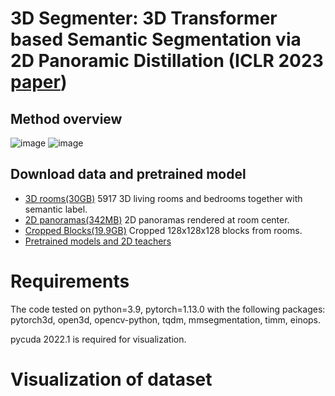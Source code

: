 # 3D Segmenter: 3D Transformer based Semantic Segmentation via 2D Panoramic Distillation (ICLR 2023 [paper](https://openreview.net/pdf?id=4dZeBJ83oxk))
## Method overview
![image](https://user-images.githubusercontent.com/41735931/235295741-82727ba1-b6a0-43e3-ad97-9fe018d57408.png)
![image](https://user-images.githubusercontent.com/41735931/235295747-297b44cd-3f9c-4e3e-8c5e-24ad466417be.png)
## Download data and pretrained model
* [3D rooms(30GB)](https://drive.google.com/file/d/1AMfeOt6V_igSoM5xq17b9xh1p9KaHKW-/view?usp=sharing) 5917 3D living rooms and bedrooms together with semantic label.
* [2D panoramas(342MB)](https://drive.google.com/file/d/1Mj36Y_tBDBzZRv20js-aBKp4QYy80nfm/view?usp=sharing) 2D panoramas rendered at room center. 
* [Cropped Blocks(19.9GB)](https://drive.google.com/file/d/1jQjg9jW1OQtnLayzdZZlpnkyOZSSRrtW/view?usp=sharing) Cropped 128x128x128 blocks from rooms.
* [Pretrained models and 2D teachers](https://drive.google.com/file/d/1Oh5NYdPn5ZBxwC0GKRyYFZgwS4EkbUhW/view?usp=sharing)
# Requirements
The code tested on python=3.9, pytorch=1.13.0 with the following packages: pytorch3d, open3d, opencv-python, tqdm, mmsegmentation, timm, einops.

pycuda 2022.1 is required for visualization.

# Visualization of dataset


